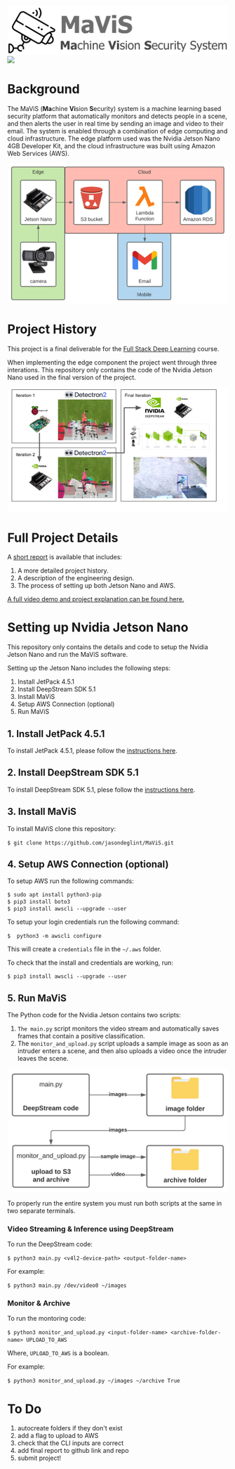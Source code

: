 ![](/media/mavis_logo.png)
![](/media/mavis_demo.gif)

# Background

The MaViS (**Ma**chine **Vi**sion **S**ecurity) system is a machine learning based security platform that automatically monitors and detects people in a scene, and then alerts the user in real time by sending an image and video to their email. The system is enabled through a combination of edge computing and cloud infrastructure. The edge platform used was the Nvidia Jetson Nano 4GB Developer Kit, and the cloud infrastructure was built using Amazon Web Services (AWS).

<img src="/media/overview.png" width=600>

# Project History

This project is a final deliverable for the [Full Stack Deep Learning](https://fullstackdeeplearning.com/) course. 

When implementing the edge component the project went through three interations. This repository only contains the code of the Nvidia Jetson Nano used in the final version of the project.

![](/media/project_history.png)

# Full Project Details

A [short report]() is available that includes:
1. A more detailed project history.
2. A description of the engineering design.
3. The process of setting up both Jetson Nano and AWS.

[A full video demo and project explanation can be found here.](https://youtu.be/UVe5LXdPUYs) 

# Setting up Nvidia Jetson Nano

This repository only contains the details and code to setup the Nvidia Jetson Nano and run the MaViS software.

Setting up the Jetson Nano includes the following steps:
1. Install JetPack 4.5.1
2. Install DeepStream SDK 5.1
3. Install MaViS
4. Setup AWS Connection (optional)
5. Run MaViS

## 1. Install JetPack 4.5.1

To install JetPack 4.5.1, please follow the [instructions here](https://docs.nvidia.com/jetson/jetpack/install-jetpack/index.html).

## 2. Install DeepStream SDK 5.1

To install DeepStream SDK 5.1, plese follow the [instructions here](https://docs.nvidia.com/metropolis/deepstream/dev-guide/text/DS_Quickstart.html).

## 3. Install MaViS

To install MaViS clone this repository:

`$ git clone https://github.com/jasondeglint/MaViS.git`


## 4. Setup AWS Connection (optional)

To setup AWS run the following commands:

```
$ sudo apt install python3-pip
$ pip3 install boto3
$ pip3 install awscli --upgrade --user
```

To setup your login credentials run the following command:

`$  python3 -m awscli configure`

This will create a `credentials` file in the `~/.aws` folder.


To check that the install and credentials are working, run:

```
$ pip3 install awscli --upgrade --user
```

## 5. Run MaViS

The Python code for the Nvidia Jetson contains two scripts: 
1. `The main.py` script monitors the video stream and automatically saves frames that contain a positive classification. 
2. The `monitor_and_upload.py` script uploads a sample image as soon as an intruder enters a scene, and then also uploads a video once the intruder leaves the scene.

<img src="/media/jetson_code.png" width=600>

To properly run the entire system you must run both scripts at the same in two separate terminals.

### Video Streaming & Inference using DeepStream

To run the DeepStream code:

`$ python3 main.py <v4l2-device-path> <output-folder-name>`

For example:

`$ python3 main.py /dev/video0 ~/images`

### Monitor & Archive

To run the montoring code:

`$ python3 monitor_and_upload.py <input-folder-name> <archive-folder-name> UPLOAD_TO_AWS`

Where, `UPLOAD_TO_AWS` is a boolean.

For example:

`$ python3 monitor_and_upload.py ~/images ~/archive True`

# To Do
1. autocreate folders if they don't exist
2. add a flag to upload to AWS
3. check that the CLI inputs are correct
4. add final report to github link and repo
5. submit project!

